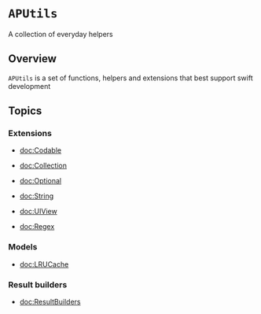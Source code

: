 # ``APUtils``

A collection of everyday helpers

## Overview

``APUtils`` is a set of functions, helpers and extensions that best support swift development

## Topics

### Extensions

- <doc:Codable>
- <doc:Collection>
- <doc:Optional>
- <doc:String>
- <doc:UIView>

- <doc:Regex>

### Models

- <doc:LRUCache>


### Result builders

- <doc:ResultBuilders>
